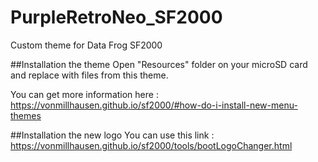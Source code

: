 # PurpleRetroNeo_SF2000
Custom theme for Data Frog SF2000

##Installation the theme
Open "Resources" folder on your microSD card and replace with files from this theme.

You can get more information here :
https://vonmillhausen.github.io/sf2000/#how-do-i-install-new-menu-themes

##Installation the new logo
You can use this link : https://vonmillhausen.github.io/sf2000/tools/bootLogoChanger.html
